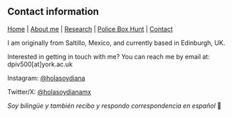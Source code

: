 ## Contact information

[Home](index.md)  |  [About me](aboutme.md)  |   [Research](researchpapers.md)  |   [Police Box Hunt](policeboxes.md)   |    [Contact](contactinfo.md)  

I am originally from Saltillo, Mexico, and currently based in Edinburgh, UK.

Interested in getting in touch with me? You can reach me by email at: dpiv500[at]york.ac.uk 



Instagram: [@holasoydiana](https://www.instagram.com/holasoydiana/)

Twitter/X: [@holasoydianamx](https://x.com/holasoydianamx)


*Soy bilingüe y también recibo y respondo correspondencia en español* 🙂
